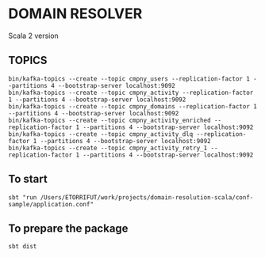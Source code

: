 # DOMAIN RESOLVER

Scala 2 version

## TOPICS

    bin/kafka-topics --create --topic cmpny_users --replication-factor 1 --partitions 4 --bootstrap-server localhost:9092
    bin/kafka-topics --create --topic cmpny_activity --replication-factor 1 --partitions 4 --bootstrap-server localhost:9092 
    bin/kafka-topics --create --topic cmpny_domains --replication-factor 1 --partitions 4 --bootstrap-server localhost:9092
    bin/kafka-topics --create --topic cmpny_activity_enriched --replication-factor 1 --partitions 4 --bootstrap-server localhost:9092
    bin/kafka-topics --create --topic cmpny_activity_dlq --replication-factor 1 --partitions 4 --bootstrap-server localhost:9092
    bin/kafka-topics --create --topic cmpny_activity_retry_1 --replication-factor 1 --partitions 4 --bootstrap-server localhost:9092


## To start

    sbt "run /Users/ETORRIFUT/work/projects/domain-resolution-scala/conf-sample/application.conf"

## To prepare the package

    sbt dist